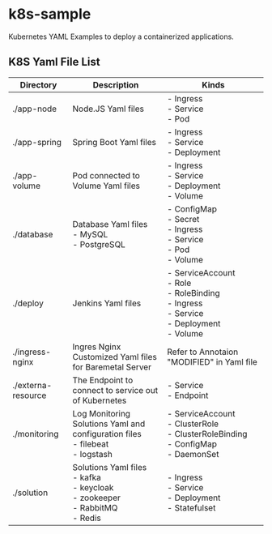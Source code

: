 # k8s-sample
Kubernetes YAML Examples to deploy a containerized applications.

## K8S Yaml File List
| Directory             | Description                                                           | Kinds                                                                 |
| ---------             | -----------                                                           | -----------                                                           |
| ./app-node            | Node.JS Yaml files                                                    | - Ingress<br/>- Service<br/>- Pod                                                 |
| ./app-spring          | Spring Boot Yaml files                                                | - Ingress<br/>- Service<br/>- Deployment                                          |
| ./app-volume          | Pod connected to Volume Yaml files                                    | - Ingress<br/>- Service<br/>- Deployment<br/>- Volume                                  |
| ./database            | Database Yaml files<br />- MySQL<br />- PostgreSQL                                | - ConfigMap<br/>- Secret<br/>- Ingress<br/>- Service<br/>- Pod<br/>- Volume                      |
| ./deploy            | Jenkins Yaml files                          | - ServiceAccount<br/>- Role<br/>- RoleBinding<br/>- Ingress<br/>- Service<br/>- Deployment<br/>- Volume                      |
| ./ingress-nginx    | Ingres Nginx Customized Yaml files for Baremetal Server                   | Refer to Annotaion "MODIFIED" in Yaml file                                                     |
| ./externa-resource    | The Endpoint to connect to service out of Kubernetes                  | - Service<br/>- Endpoint                                                     |
| ./monitoring          | Log Monitoring Solutions Yaml and configuration files<br/>- filebeat<br/>- logstash  | - ServiceAccount<br/>- ClusterRole<br/>- ClusterRoleBinding<br/>- ConfigMap<br/>- DaemonSet |
| ./solution            | Solutions Yaml files<br/> - kafka<br/>- keycloak<br/>- zookeeper<br/>- RabbitMQ<br/>- Redis                | - Ingress<br/>- Service<br/>- Deployment<br/>- Statefulset                             |


